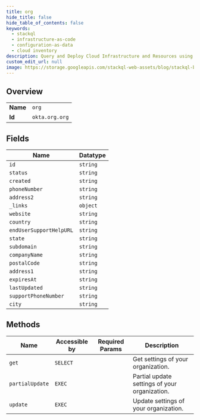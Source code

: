 ```yaml
---
title: org
hide_title: false
hide_table_of_contents: false
keywords:
  - stackql
  - infrastructure-as-code
  - configuration-as-data
  - cloud inventory
description: Query and Deploy Cloud Infrastructure and Resources using SQL
custom_edit_url: null
image: https://storage.googleapis.com/stackql-web-assets/blog/stackql-blog-post-featured-image.png
---
```

  
    

## Overview
<table><tbody>
<tr><td><b>Name</b></td><td><code>org</code></td></tr>
<tr><td><b>Id</b></td><td><code>okta.org.org</code></td></tr>
</tbody></table>

## Fields
| Name | Datatype |
| ---- | -------- |
| `id` | `string` |
| `status` | `string` |
| `created` | `string` |
| `phoneNumber` | `string` |
| `address2` | `string` |
| `_links` | `object` |
| `website` | `string` |
| `country` | `string` |
| `endUserSupportHelpURL` | `string` |
| `state` | `string` |
| `subdomain` | `string` |
| `companyName` | `string` |
| `postalCode` | `string` |
| `address1` | `string` |
| `expiresAt` | `string` |
| `lastUpdated` | `string` |
| `supportPhoneNumber` | `string` |
| `city` | `string` |
## Methods
| Name | Accessible by | Required Params | Description |
| ---- | ------------- | --------------- | ----------- |
| `get` | `SELECT` |  | Get settings of your organization. |
| `partialUpdate` | `EXEC` |  | Partial update settings of your organization. |
| `update` | `EXEC` |  | Update settings of your organization. |
